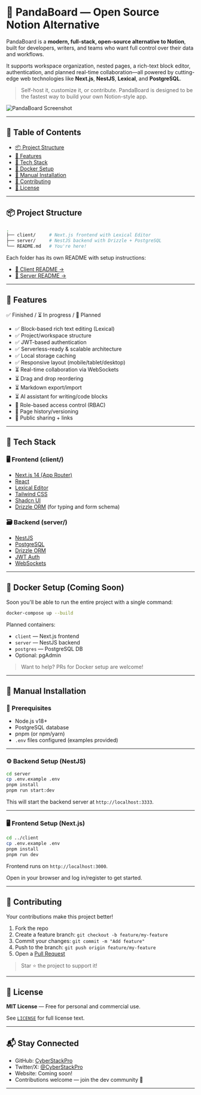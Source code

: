 
# 🐼 PandaBoard — Open Source Notion Alternative

PandaBoard is a **modern, full-stack, open-source alternative to Notion**, built for developers, writers, and teams who want full control over their data and workflows.

It supports workspace organization, nested pages, a rich-text block editor, authentication, and planned real-time collaboration—all powered by cutting-edge web technologies like **Next.js**, **NestJS**, **Lexical**, and **PostgreSQL**.

> Self-host it, customize it, or contribute. PandaBoard is designed to be the fastest way to build your own Notion-style app.

![PandaBoard Screenshot](https://via.placeholder.com/800x400)

---

## 🧾 Table of Contents

- [📦 Project Structure](#-project-structure)
- [🚀 Features](#-features)
- [🧰 Tech Stack](#-tech-stack)
- [🐳 Docker Setup](#-docker-setup)
- [📂 Manual Installation](#-manual-installation)
- [🤝 Contributing](#-contributing)
- [📄 License](#-license)

---

## 📦 Project Structure

```bash
.
├── client/     # Next.js frontend with Lexical Editor
├── server/     # NestJS backend with Drizzle + PostgreSQL
└── README.md   # You're here!
```

Each folder has its own README with setup instructions:
- [📁 Client README →](./client/README.md)
- [📁 Server README →](./server/README.md)

---

## 🚀 Features

✅ Finished / ⏳ In progress / 🧠 Planned

- ✅ Block-based rich text editing (Lexical)
- ✅ Project/workspace structure
- ✅ JWT-based authentication
- ✅ Serverless-ready & scalable architecture
- ✅ Local storage caching
- ✅ Responsive layout (mobile/tablet/desktop)
- ⏳ Real-time collaboration via WebSockets
- ⏳ Drag and drop reordering
- ⏳ Markdown export/import
- ⏳ AI assistant for writing/code blocks
- 🧠 Role-based access control (RBAC)
- 🧠 Page history/versioning
- 🧠 Public sharing + links

---

## 🧰 Tech Stack

### 🖥 Frontend (client/)
- [Next.js 14 (App Router)](https://nextjs.org/)
- [React](https://reactjs.org/)
- [Lexical Editor](https://lexical.dev/)
- [Tailwind CSS](https://tailwindcss.com/)
- [Shadcn UI](https://ui.shadcn.com/)
- [Drizzle ORM](https://orm.drizzle.team/) (for typing and form schema)

### 🗃 Backend (server/)
- [NestJS](https://nestjs.com/)
- [PostgreSQL](https://www.postgresql.org/)
- [Drizzle ORM](https://orm.drizzle.team/)
- [JWT Auth](https://jwt.io/)
- [WebSockets](https://docs.nestjs.com/websockets/gateways)

---

## 🐳 Docker Setup (Coming Soon)

Soon you'll be able to run the entire project with a single command:

```bash
docker-compose up --build
```

Planned containers:
- `client` — Next.js frontend
- `server` — NestJS backend
- `postgres` — PostgreSQL DB
- Optional: pgAdmin

> Want to help? PRs for Docker setup are welcome!

---

## 📂 Manual Installation

### 🔧 Prerequisites

- Node.js v18+
- PostgreSQL database
- pnpm (or npm/yarn)
- `.env` files configured (examples provided)

---

### ⚙️ Backend Setup (NestJS)

```bash
cd server
cp .env.example .env
pnpm install
pnpm run start:dev
```

This will start the backend server at `http://localhost:3333`.

---

### 🖥 Frontend Setup (Next.js)

```bash
cd ../client
cp .env.example .env
pnpm install
pnpm run dev
```

Frontend runs on `http://localhost:3000`.

Open in your browser and log in/register to get started.

---

## 🤝 Contributing

Your contributions make this project better!

1. Fork the repo
2. Create a feature branch: `git checkout -b feature/my-feature`
3. Commit your changes: `git commit -m "Add feature"`
4. Push to the branch: `git push origin feature/my-feature`
5. Open a [Pull Request](https://github.com/CyberStackPro/Notion_Clone/pulls)

> Star ⭐ the project to support it!

---

## 📄 License

**MIT License** — Free for personal and commercial use.

See [`LICENSE`](./LICENSE) for full license text.

---

## 📬 Stay Connected

- GitHub: [CyberStackPro](https://github.com/CyberStackPro)
- Twitter/X: [@CyberStackPro](https://twitter.com/CyberStackPro)
- Website: Coming soon!
- Contributions welcome — join the dev community 🙌

---
